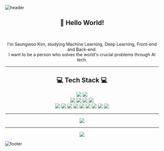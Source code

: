 ![header](https://capsule-render.vercel.app/api?type=waving&color=timeGradient&height=300&section=header&text=Seungwoo%20Kim&fontSize=90)

<h2 align='center'>👋 Hello World!</h2> <br />
<p align='center'>
  I'm Seungwoo Kim, studying Machine Learning, Deep Learning, Front-end and Back-end.<br/>
  I want to be a person who solves the world's crucial problems through AI tech.<br /> 
</p>
<hr />

<h2 align='center'>💻 Tech Stack 💻 </h2>

<p align='center'>
  <img src="https://img.shields.io/badge/python-3776AB?style=for-the-badge&logo=python&logoColor=white" />
  <img src="https://img.shields.io/badge/Jupyter-f37626?style=for-the-badge&logo=Jupyter&logoColor=white" /><br />
  <img src="https://img.shields.io/badge/JavaScript-F7DF1E?style=for-the-badge&logo=JavaScript&logoColor=black" />
  <img src="https://img.shields.io/badge/HTML5-e34f26?style=for-the-badge&logo=HTML5&logoColor=white" />
  <img src="https://img.shields.io/badge/CSS3-1572b6?style=for-the-badge&logo=CSS3&logoColor=white" />
  <img src="https://img.shields.io/badge/React-61DAFB?style=for-the-badge&logo=React&logoColor=black" /> <br />
  <img src="https://img.shields.io/badge/nodejs-339933?style=for-the-badge&logo=Node.js&logoColor=white" />
  <img src="https://img.shields.io/badge/Express-000000?style=for-the-badge&logo=Express&logoColor=white" />
  <img src="https://img.shields.io/badge/MongoDB-47A248?style=for-the-badge&logo=MongoDB&logoColor=white" />
  <img src="https://img.shields.io/badge/MySQL-4479a1?style=for-the-badge&logo=MySQL&logoColor=white" />
  <img src="https://img.shields.io/badge/GraphQL-E10098?style=for-the-badge&logo=GraphQL&logoColor=white" />
  <img src="(https://img.shields.io/badge/Apollo%20GraphQL-311c87?style=for-the-badge&logo=Apollo%20GraphQL&logoColor=white" />
  <img src="https://img.shields.io/badge/Prisma-2d3748?style=for-the-badge&logo=Prisma&logoColor=white" />
  <img src="https://img.shields.io/badge/AWS-232f3e?style=for-the-badge&logo=Amazon%20AWS&logoColor=white" />
  <img src="https://img.shields.io/badge/C-a8b9cc?style=for-the-badge&logo=C&logoColor=white" />
</p>
<hr />
<p align='center'>
  <a href="https://github.com/anuraghazra/github-readme-stats">
  <img align="center" src="https://github-readme-stats.vercel.app/api?username=seungwooKim99" />
  </a>
</p>
<hr />
<p align='center'>
  <img src="https://hits.seeyoufarm.com/api/count/incr/badge.svg?url=https%3A%2F%2Fgithub.com%2FseungwooKim99&count_bg=%2379C83D&title_bg=%23555555&icon=&icon_color=%23FFFFFF&title=hits&edge_flat=false" />
</p>

![footer](https://capsule-render.vercel.app/api?type=waving&color=timeGradient&height=300&section=footer&text=&fontSize=90)
